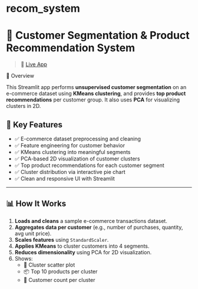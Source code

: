 # recom_system
# 🧠 Customer Segmentation & Product Recommendation System
> 📍 [Live App](https://recomsystem-xy2t4pw8aw2g76qsewvacz.streamlit.app/)  

 📌 Overview

This Streamlit app performs **unsupervised customer segmentation** on an e-commerce dataset using **KMeans clustering**, and provides **top product recommendations** per customer group. It also uses **PCA** for visualizing clusters in 2D.



## 🎯 Key Features

- ✅ E-commerce dataset preprocessing and cleaning  
- ✅ Feature engineering for customer behavior  
- ✅ KMeans clustering into meaningful segments  
- ✅ PCA-based 2D visualization of customer clusters  
- ✅ Top product recommendations for each customer segment  
- ✅ Cluster distribution via interactive pie chart  
- ✅ Clean and responsive UI with Streamlit  

---

## 📊 How It Works

1. **Loads and cleans** a sample e-commerce transactions dataset.
2. **Aggregates data per customer** (e.g., number of purchases, quantity, avg unit price).
3. **Scales features** using `StandardScaler`.
4. **Applies KMeans** to cluster customers into 4 segments.
5. **Reduces dimensionality** using PCA for 2D visualization.
6. Shows:
   - 📍 Cluster scatter plot  
   - 📦 Top 10 products per cluster  
   - 🔢 Customer count per cluster  


